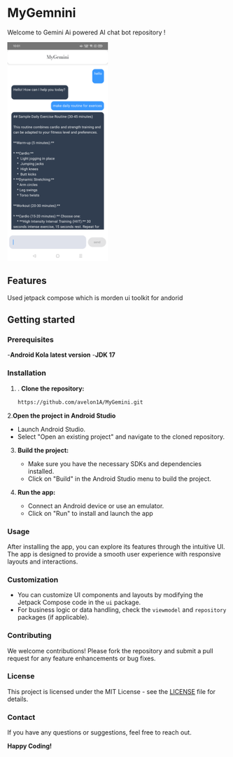 # MyGemnini
Welcome to Gemini Ai powered AI chat bot repository !

<img src="https://github.com/avelon1A/MyGemini/blob/main/screenshort/img.png" alt="App Screenshot" height="500"/>



## Features

Used jetpack compose which is morden ui toolkit for andorid 

## Getting started

### Prerequisites
-**Android Kola latest version**
-**JDK 17**

### Installation
1. . **Clone the repository:**
   ``` bash
   https://github.com/avelon1A/MyGemini.git
   
2.**Open the project in Android Studio**
- Launch Android Studio.
- Select "Open an existing project" and navigate to the cloned repository.

3. **Build the project:**

    - Make sure you have the necessary SDKs and dependencies installed.
    - Click on "Build" in the Android Studio menu to build the project.

4. **Run the app:**

    - Connect an Android device or use an emulator.
    - Click on "Run" to install and launch the app
  
  ### Usage

After installing the app, you can explore its features through the intuitive UI. The app is designed to provide a smooth user experience with responsive layouts and interactions.

### Customization

- You can customize UI components and layouts by modifying the Jetpack Compose code in the `ui` package.
- For business logic or data handling, check the `viewmodel` and `repository` packages (if applicable).

### Contributing

We welcome contributions! Please fork the repository and submit a pull request for any feature enhancements or bug fixes.

### License

This project is licensed under the MIT License - see the [LICENSE](LICENSE) file for details.

### Contact

If you have any questions or suggestions, feel free to reach out.

**Happy Coding!**
   
